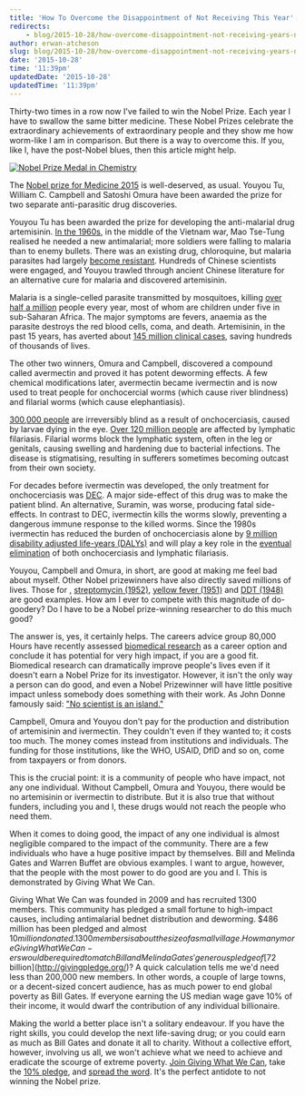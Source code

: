 ```yaml
---
title: 'How To Overcome the Disappointment of Not Receiving This Year''s Nobel Prize for Medicine'
redirects:
    - blog/2015-10-28/how-overcome-disappointment-not-receiving-years-nobel-prize-medicine
author: erwan-atcheson
slug: blog/2015-10-28/how-overcome-disappointment-not-receiving-years-nobel-prize-medicine
date: '2015-10-28'
time: '11:39pm'
updatedDate: '2015-10-28'
updatedTime: '11:39pm'
---
```

Thirty-two times in a row now I've failed to win the Nobel Prize. Each year I have to swallow the same bitter medicine. These Nobel Prizes celebrate the extraordinary achievements of extraordinary people and they show me how worm-like I am in comparison. But there is a way to overcome this. If you, like I, have the post-Nobel blues, then this article might help.

[![Nobel Prize Medal in Chemistry](https://farm9.staticflickr.com/8513/8459286843_eaebac1af5.jpg)](https://www.flickr.com/photos/atbaker/8459286843/in/photolist-dTw4ga-8MwFg-dUhkJU-fHEXZB-asYfDJ-jKHJqy-64TDR-79dDce-asVDox-asYjCC-5sCFSV-7wHe8P-8hDacZ-4Q6pkM-asYg8m-asVEsD-asVFE2-asYh1G-asVEE8-asVFT8-asYinC-2WejVJ-92mM5z-8GEiMu-pbJzo-pbKbE-gZmLg-8HaM65-5sCDmg-pbKUb-pbKLz-RAH1g-pbKtT-pbJBD-pbJuC-pbJko-pbJKA-pbKeS-pbK4h-pbKxG-pbKA5-pbJHp-pbKhW-pbJUt-pbJt9-pbKr4-pbJwY-pbKRs-pbKJx-pbKWg)

The [Nobel prize for Medicine 2015](http://www.nobelprize.org/nobel_prizes/medicine/laureates/2015/) is well-deserved, as usual. Youyou Tu, William C. Campbell and Satoshi Omura have been awarded the prize for two separate anti-parasitic drug discoveries.

Youyou Tu has been awarded the prize for developing the anti-malarial drug artemisinin. [In the 1960s](http://www.nytimes.com/2012/01/17/health/for-intrigue-malaria-drug-artemisinin-gets-the-prize.html?pagewanted=all&_r=0&mtrref=undefined&gwh=11FA2B36770CBBD018AEAB0D34EACCCA&gwt=pay), in the middle of the Vietnam war, Mao Tse-Tung realised he needed a new antimalarial; more soldiers were falling to malaria than to enemy bullets. There was an existing drug, chloroquine, but malaria parasites had largely [become resistant](http://www.who.int/mediacentre/news/releases/2006/pr02/en/). Hundreds of Chinese scientists were engaged, and Youyou trawled through ancient Chinese literature for an alternative cure for malaria and discovered artemisinin.

Malaria is a single-celled parasite transmitted by mosquitoes, killing [over half a million](http://www.who.int/mediacentre/factsheets/fs094/en/) people every year, most of whom are children under five in sub-Saharan Africa. The major symptoms are fevers, anaemia as the parasite destroys the red blood cells, coma, and death. Artemisinin, in the past 15 years, has averted about [145 million clinical cases](http://www.nature.com/nature/journal/v526/n7572/full/nature15535.html), saving hundreds of thousands of lives.

The other two winners, Omura and Campbell, discovered a compound called avermectin and proved it has potent deworming effects. A few chemical modifications later, avermectin became ivermectin and is now used to treat people for onchocercial worms (which cause river blindness) and filarial worms (which cause elephantiasis).

[300,000 people](http://www.cdc.gov/parasites/onchocerciasis/epi.html) are irreversibly blind as a result of onchocerciasis, caused by larvae dying in the eye. [Over 120 million people](http://www.cdc.gov/parasites/lymphaticfilariasis/epi.html) are affected by lymphatic filariasis. Filarial worms block the lymphatic system, often in the leg or genitals, causing swelling and hardening due to bacterial infections. The disease is stigmatising, resulting in sufferers sometimes becoming outcast from their own society.

For decades before ivermectin was developed, the only treatment for onchocerciasis was [DEC](https://www.dovepress.com/chemotherapy-in-the-treatment-control-and-elimination-of-human-onchoce-peer-reviewed-fulltext-article-RRTM). A major side-effect of this drug was to make the patient blind. An alternative, Suramin, was worse, producing fatal side-effects. In contrast to DEC, ivermectin kills the worms slowly, preventing a dangerous immune response to the killed worms. Since the 1980s ivermectin has reduced the burden of onchocerciasis alone by [9 million disability adjusted life-years (DALYs)](http://journals.plos.org/plosntds/article?id=10.1371/journal.pntd.0004051) and will play a key role in the [eventual elimination](https://www.nobelprize.org/nobel_prizes/medicine/laureates/2015/advanced-medicineprize2015.pdf) of both onchocerciasis and lymphatic filariasis.

Youyou, Campbell and Omura, in short, are good at making me feel bad about myself. Other Nobel prizewinners have also directly saved millions of lives. Those for [,](http://www.nobelprize.org/nobel_prizes/medicine/laureates/1945/) [streptomycin (1952)](http://www.nobelprize.org/nobel_prizes/medicine/laureates/1952/), [yellow fever (1951)](http://www.nobelprize.org/nobel_prizes/medicine/laureates/1951/) and [DDT (1948)](http://www.nobelprize.org/nobel_prizes/medicine/laureates/1948/) are good examples. How am I ever to compete with this magnitude of do-goodery? Do I have to be a Nobel prize-winning researcher to do this much good?

The answer is, yes, it certainly helps. The careers advice group 80,000 Hours have recently assessed [biomedical research](https://80000hours.org/career-guide/top-careers/profiles/biomedical-research/) as a career option and conclude it has potential for very high impact, if you are a good fit. Biomedical research can dramatically improve people's lives even if it doesn't earn a Nobel Prize for its investigator. However, it isn't the only way a person can do good, and even a Nobel Prizewinner will have little positive impact unless somebody does something with their work. As John Donne famously said: ["No scientist is an island."](https://web.cs.dal.ca/~johnston/poetry/island.html)

Campbell, Omura and Youyou don't pay for the production and distribution of artemisinin and ivermectin. They couldn't even if they wanted to; it costs too much. The money comes instead from institutions and individuals. The funding for those institutions, like the WHO, USAID, DfID and so on, come from taxpayers or from donors.

This is the crucial point: it is a community of people who have impact, not any one individual. Without Campbell, Omura and Youyou, there would be no artemisinin or ivermectin to distribute. But it is also true that without funders, including you and I, these drugs would not reach the people who need them.

When it comes to doing good, the impact of any one individual is almost negligible compared to the impact of the community. There are a few individuals who have a huge positive impact by themselves. Bill and Melinda Gates and Warren Buffet are obvious examples. I want to argue, however, that the people with the most power to do good are you and I. This is demonstrated by Giving What We Can.

Giving What We Can was founded in 2009 and has recruited 1300 members. This community has pledged a small fortune to high-impact causes, including antimalarial bednet distribution and deworming. $486 million has been pledged and almost $10 million donated. 1300 members is about the size of a small village. How many more Giving What We Can-ers would be required to match Bill and Melinda Gates' generous pledge of [$72 billion](http://givingpledge.org/)? A quick calculation tells me we'd need less than 200,000 new members. In other words, a couple of large towns, or a decent-sized concert audience, has as much power to end global poverty as Bill Gates. If everyone earning the US median wage gave 10% of their income, it would dwarf the contribution of any individual billionaire.

Making the world a better place isn't a solitary endeavour. If you have the right skills, you could develop the next life-saving drug; or you could earn as much as Bill Gates and donate it all to charity. Without a collective effort, however, involving us all, we won't achieve what we need to achieve and eradicate the scourge of extreme poverty. [Join Giving What We Can](https://www.givingwhatwecan.org/get-involved/become-member), take the [10% pledge](https://www.givingwhatwecan.org/pledge), and [spread the word](https://www.givingwhatwecan.org/blog/2015-02-20/why-havent-you-set-chapter-yet). It's the perfect antidote to not winning the Nobel prize.